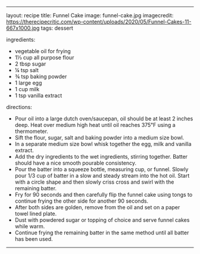---

layout: recipe
title: Funnel Cake
image: funnel-cake.jpg
imagecredit: https://therecipecritic.com/wp-content/uploads/2020/05/Funnel-Cakes-11-667x1000.jpg
tags: dessert

ingredients:
- vegetable oil for frying
- 1⅓ cup all purpose flour
- 2 tbsp sugar
- ¼ tsp salt
- ¾ tsp baking powder
- 1 large egg
- 1 cup milk
- 1 tsp vanilla extract

directions:
- Pour oil into a large dutch oven/saucepan, oil should be at least 2 inches deep. Heat over medium high heat until oil reaches 375℉ using a thermometer.
- Sift the flour, sugar, salt and baking powder into a medium size bowl.
- In a separate medium size bowl whisk together the egg, milk and vanilla extract.
- Add the dry ingredients to the wet ingredients, stirring together. Batter should have a nice smooth pourable consistency.
- Pour the batter into a squeeze bottle, measuring cup, or funnel. Slowly pour 1/3 cup of batter in a slow and steady stream into the hot oil. Start with a circle shape and then slowly criss cross and swirl with the remaining batter.
- Fry for 90 seconds and then carefully flip the funnel cake using tongs to continue frying the other side for another 90 seconds.
- After both sides are golden, remove from the oil and set on a paper towel lined plate.
- Dust with powdered sugar or topping of choice and serve funnel cakes while warm.
- Continue frying the remaining batter in the same method until all batter has been used.

---